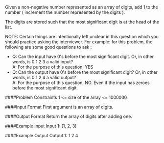 Given a non-negative number represented as an array of digits, add 1 to the number ( increment the number represented by the digits ).

The digits are stored such that the most significant digit is at the head of the list.

NOTE: Certain things are intentionally left unclear in this question which you should practice asking the interviewer. For example: for this problem, the following are some good questions to ask :

* Q: Can the input have 0's before the most significant digit. Or, in other words, is 0 1 2 3 a valid input?  
A: For the purpose of this question, YES
* Q: Can the output have 0's before the most significant digit? Or, in other words, is 0 1 2 4 a valid output?  
A: For the purpose of this question, NO. Even if the input has zeroes before the most significant digit.
  
####Problem Constraints
1 <= size of the array <= 1000000

####Input Format
First argument is an array of digits.

####Output Format
Return the array of digits after adding one.

####Example Input
Input 1: [1, 2, 3]

####Example Output
Output 1: 1 2 4 
